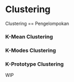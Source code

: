 # Clustering

Clustering == Pengelompokan

### K-Mean Clustering

### K-Modes Clustering

### K-Prototype Clustering

WIP


